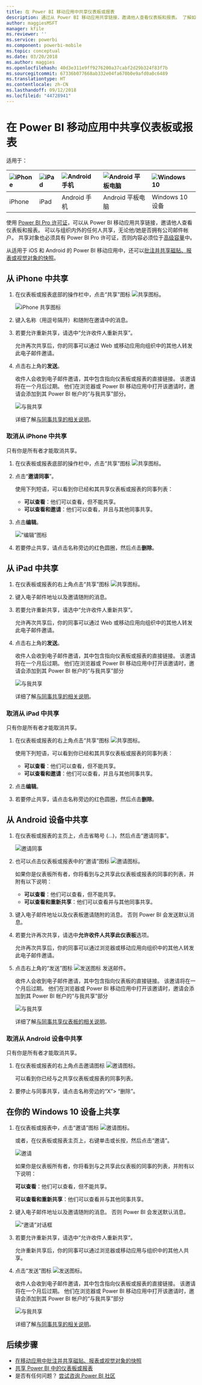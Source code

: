 ```yaml
---
title: 在 Power BI 移动应用中共享仪表板或报表
description: 通过从 Power BI 移动应用共享链接，邀请他人查看仪表板和报表。 了解如何操作。
author: maggiesMSFT
manager: kfile
ms.reviewer: ''
ms.service: powerbi
ms.component: powerbi-mobile
ms.topic: conceptual
ms.date: 03/20/2018
ms.author: maggies
ms.openlocfilehash: 40d3e311e9ff9276200a37cabf2d29b324f83f7b
ms.sourcegitcommit: 67336b077668ab332e04fa670b0e9afd0a0c6489
ms.translationtype: HT
ms.contentlocale: zh-CN
ms.lasthandoff: 09/12/2018
ms.locfileid: "44728941"
---
```

# <a name="share-a-dashboard-or-report-from-the-power-bi-mobile-apps"></a>在 Power BI 移动应用中共享仪表板或报表
适用于：

| ![iPhone](./media/mobile-share-dashboard-from-the-mobile-apps/iphone-logo-50-px.png) | ![iPad](./media/mobile-share-dashboard-from-the-mobile-apps/ipad-logo-50-px.png) | ![Android 手机](./media/mobile-share-dashboard-from-the-mobile-apps/android-phone-logo-50-px.png) | ![Android 平板电脑](./media/mobile-share-dashboard-from-the-mobile-apps/android-tablet-logo-50-px.png) | ![Windows 10](./media/mobile-share-dashboard-from-the-mobile-apps/win-10-logo-50-px.png) |
|:--- |:--- |:--- |:--- |:--- |
| iPhone |iPad |Android 手机 |Android 平板电脑 |Windows 10 设备 |

使用 [Power BI Pro 许可证](../../service-free-vs-pro.md)，可以从 Power BI 移动应用共享链接，邀请他人查看仪表板和报表。 可以与组织内外的任何人共享，无论他/她是否拥有公司邮件帐户。 共享对象也必须具有 Power BI Pro 许可证，否则内容必须位于[高级容量](../../service-premium.md)中。

从适用于 iOS 和 Android 的 Power BI 移动应用中，还可以[批注并共享磁贴、报表或视觉对象的快照](mobile-annotate-and-share-a-tile-from-the-mobile-apps.md)。 

## <a name="share-from-your-iphone"></a>从 iPhone 中共享
1. 在仪表板或报表底部的操作栏中，点击“共享”图标 ![共享图标](././media/mobile-share-dashboard-from-the-mobile-apps/power-bi-iphone-share-dashboard-icon.png)。
   
   ![iPhone 共享图标](./media/mobile-share-dashboard-from-the-mobile-apps/power-bi-iphone-dashboard-invite.png)
2. 键入名称（用逗号隔开）和随附在邀请中的消息。
3. 若要允许重新共享，请选中“允许收件人重新共享”。
   
   允许再次共享后，你的同事可以通过 Web 或移动应用向组织中的其他人转发此电子邮件邀请。
5. 点击右上角的**发送**。
   
   收件人会收到电子邮件邀请，其中包含指向仪表板或报表的直接链接。 该邀请将在一个月后过期。 他们在浏览器或 Power BI 移动应用中打开该邀请时，邀请会添加到其 Power BI 帐户的“与我共享”部分。
   
   ![与我共享](./././media/mobile-share-dashboard-from-the-mobile-apps/power-bi-iphone-shared-with-me-left-nav.png)
   
   详细了解[与同事共享的相关说明](../../service-share-dashboards.md)。

### <a name="unshare-from-your-iphone"></a>取消从 iPhone 中共享
只有你是所有者才能取消共享。

1. 在仪表板或报表底部的操作栏中，点击“共享”图标 ![共享图标](././media/mobile-share-dashboard-from-the-mobile-apps/power-bi-iphone-share-dashboard-icon.png)。
2. 点击“**邀请同事**”。
   
   使用下列短语，可以看到你已经和其共享仪表板或报表的同事列表：
   
   * **可以查看**：他们可以查看，但不能共享。
   * **可以查看和邀请**：他们可以查看，并且与其他同事共享。
1. 点击**编辑**。
   
    ![“编辑”图标](./media/mobile-share-dashboard-from-the-mobile-apps/power-bi-iphone-edit-invite-dashboard.png)
4. 若要停止共享，请点击名称旁边的红色圆圈，然后点击**删除**。

## <a name="share-from-your-ipad"></a>从 iPad 中共享
1. 在仪表板或报表的右上角点击“共享”图标 ![共享图标](././media/mobile-share-dashboard-from-the-mobile-apps/pbi_ipad_shareiconblk.png)。
2. 键入电子邮件地址以及邀请随附的消息。
3. 若要允许重新共享，请选中“允许收件人重新共享”。
   
   允许再次共享后，你的同事可以通过 Web 或移动应用向组织中的其他人转发此电子邮件邀请。 

4. 点击右上角的**发送**。
   
   收件人会收到电子邮件邀请，其中包含指向仪表板或报表的直接链接。 该邀请将在一个月后过期。 他们在浏览器或 Power BI 移动应用中打开该邀请时，邀请会添加到其 Power BI 帐户的“与我共享”部分
   
   ![与我共享](./././media/mobile-share-dashboard-from-the-mobile-apps/power-bi-iphone-shared-with-me-left-nav.png)
   
   详细了解[与同事共享的相关说明](../../service-share-dashboards.md)。

### <a name="unshare-from-your-ipad"></a>取消从 iPad 中共享
只有你是所有者才能取消共享。

1. 在仪表板或报表的右上角点击“共享”图标 ![共享图标](././media/mobile-share-dashboard-from-the-mobile-apps/pbi_ipad_shareiconblk.png)。
   
   使用下列短语，可以看到你已经和其共享仪表板或报表的同事列表：
   
   * **可以查看**：他们可以查看，但不能共享。
   * **可以查看和邀请**：他们可以查看，并且与其他同事共享。
2. 点击**编辑**。
3. 若要停止共享，请点击名称旁边的红色圆圈，然后点击**删除**。

## <a name="share-from-your-android-device"></a>从 Android 设备中共享
1. 在仪表板或报表的主页上，点击省略号 (...)，然后点击“邀请同事”。
   
   ![邀请同事](./media/mobile-share-dashboard-from-the-mobile-apps/power-bi-android-tablet-share-dashboard.png)
2. 也可以点击仪表板或报表中的“邀请”图标 ![邀请图标](././media/mobile-share-dashboard-from-the-mobile-apps/power-bi-android-invite-icon.png)。

    如果你是仪表板所有者，你将看到与之共享此仪表板或报表的同事的列表，并附有以下说明：

    -   **可以查看**：他们可以查看，但不能共享。
    -   **可以查看和重新共享**：他们可以查看并与其他同事共享。

1. 键入电子邮件地址以及仪表板邀请随附的消息。 否则 Power BI 会发送默认消息。
2. 若要允许再次共享，请选中**允许收件人共享此仪表板**选项。
   
   允许再次共享后，你的同事可以通过浏览器或移动应用向组织中的其他人转发此电子邮件邀请。
   
1. 点击右上角的“发送”图标 ![发送图标](./media/mobile-share-dashboard-from-the-mobile-apps/pbi_andr_sendplane.png) 发送邮件。
   
   收件人会收到电子邮件邀请，其中包含指向仪表板的直接链接。 该邀请将在一个月后过期。 他们在浏览器或 Power BI 移动应用中打开该邀请时，邀请会添加到其 Power BI 帐户的“与我共享”部分
   
   ![与我共享](./media/mobile-share-dashboard-from-the-mobile-apps/power-bi-android-shared-with-me-left-nav.png)
   
   详细了解[与同事共享仪表板的相关说明](../../service-share-dashboards.md)。

### <a name="unshare-from-your-android-device"></a>取消从 Android 设备中共享
只有你是所有者才能取消共享。

1. 在仪表板或报表的右上角点击邀请图标 ![邀请图标](././media/mobile-share-dashboard-from-the-mobile-apps/power-bi-android-invite-icon.png)。 
   
   可以看到你已经与之共享仪表板或报表的同事列表。
2. 要停止与同事共享，请点击名称旁边的“X”\> “删除”。

## <a name="share-from-your-windows-10-device"></a>在你的 Windows 10 设备上共享
1. 在仪表板或报表中，点击“邀请”图标 ![邀请图标](./media/mobile-share-dashboard-from-the-mobile-apps/pbi_andr_inviteicon.png)。
   
   或者，在仪表板或报表主页上，右键单击或长按，然后点击“邀请”。
   
   ![邀请](./media/mobile-share-dashboard-from-the-mobile-apps/pbi_win10_sharedash.png)
   
   如果你是仪表板所有者，你将看到与之共享此仪表板的同事的列表，并附有以下说明：
   
   **可以查看**：他们可以查看，但不能共享。
   
   **可以查看和重新共享**：他们可以查看并与其他同事共享。
2. 键入电子邮件地址以及邀请随附的消息。 否则 Power BI 会发送默认消息。
   
   ![“邀请”对话框](./media/mobile-share-dashboard-from-the-mobile-apps/power-bi-windows-10-share-dashboard.png)
3. 若要允许重新共享，请选中“允许收件人重新共享”。
   
   允许重新共享后，你的同事可以通过浏览器或移动应用与组织中的其他人共享。
   
1. 点击“发送”图标 ![发送图标](./media/mobile-share-dashboard-from-the-mobile-apps/pbi_win10ph_sendicon.png)。
   
   收件人会收到电子邮件邀请，其中包含指向仪表板或报表的直接链接。 该邀请将在一个月后过期。 他们在浏览器或 Power BI 移动应用中打开该邀请时，邀请会添加到其 Power BI 帐户的“与我共享”部分
   
   ![与我共享](./././media/mobile-share-dashboard-from-the-mobile-apps/power-bi-iphone-shared-with-me-left-nav.png)
   
   详细了解[与同事共享的相关说明](../../service-share-dashboards.md)。

## <a name="next-steps"></a>后续步骤
* [在移动应用中批注并共享磁贴、报表或视觉对象的快照](mobile-annotate-and-share-a-tile-from-the-mobile-apps.md)
* [共享 Power BI 中的仪表板或报表](../../service-share-dashboards.md)
* 是否有任何问题？ [尝试咨询 Power BI 社区](http://community.powerbi.com/)

